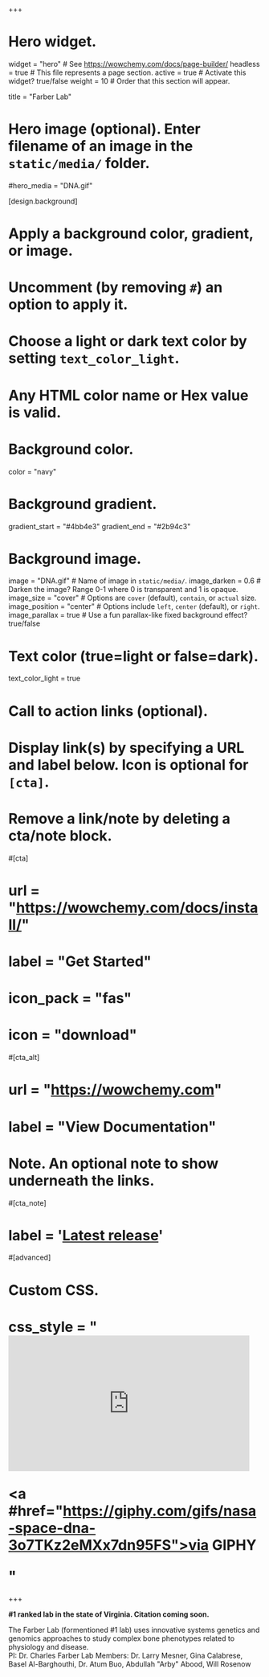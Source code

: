 +++
# Hero widget.
widget = "hero"  # See https://wowchemy.com/docs/page-builder/
headless = true  # This file represents a page section.
active = true  # Activate this widget? true/false
weight = 10  # Order that this section will appear.

title = "Farber Lab"

# Hero image (optional). Enter filename of an image in the `static/media/` folder.
#hero_media = "DNA.gif"

[design.background]
  # Apply a background color, gradient, or image.
  #   Uncomment (by removing `#`) an option to apply it.
  #   Choose a light or dark text color by setting `text_color_light`.
  #   Any HTML color name or Hex value is valid.

  # Background color.
   color = "navy"
  
  # Background gradient.
  gradient_start = "#4bb4e3"
  gradient_end = "#2b94c3"
  
  # Background image.
   image = "DNA.gif"  # Name of image in `static/media/`.
   image_darken = 0.6  # Darken the image? Range 0-1 where 0 is transparent and 1 is opaque.
   image_size = "cover"  #  Options are `cover` (default), `contain`, or `actual` size.
   image_position = "center"  # Options include `left`, `center` (default), or `right`.
   image_parallax = true  # Use a fun parallax-like fixed background effect? true/false
  
  # Text color (true=light or false=dark).
  text_color_light = true

# Call to action links (optional).
#   Display link(s) by specifying a URL and label below. Icon is optional for `[cta]`.
#   Remove a link/note by deleting a cta/note block.
#[cta]
#  url = "https://wowchemy.com/docs/install/"
#  label = "Get Started"
#  icon_pack = "fas"
#  icon = "download"
  
#[cta_alt]
#  url = "https://wowchemy.com"
# label = "View Documentation"

# Note. An optional note to show underneath the links.
#[cta_note]
#  label = '<a class="js-github-release" href="https://wowchemy.com/updates" data-repo="wowchemy/wowchemy-hugo-modules">Latest release<!-- V --></a>'

#[advanced]
 # Custom CSS. 
# css_style = "<iframe src="https://giphy.com/embed/3o7TKz2eMXx7dn95FS" width="480" height="270" frameBorder="0" class="giphy-embed" allowFullScreen></iframe><p><a #href="https://giphy.com/gifs/nasa-space-dna-3o7TKz2eMXx7dn95FS">via GIPHY</a></p>"

+++

**#1 ranked lab in the state of Virginia. Citation coming soon.**

The Farber Lab (formentioned #1 lab) uses innovative systems genetics and genomics approaches to study complex bone phenotypes related to physiology and disease.  
PI: Dr. Charles Farber
Lab Members: Dr. Larry Mesner, Gina Calabrese, Basel Al-Barghouthi, Dr. Atum Buo, Abdullah "Arby" Abood, Will Rosenow

